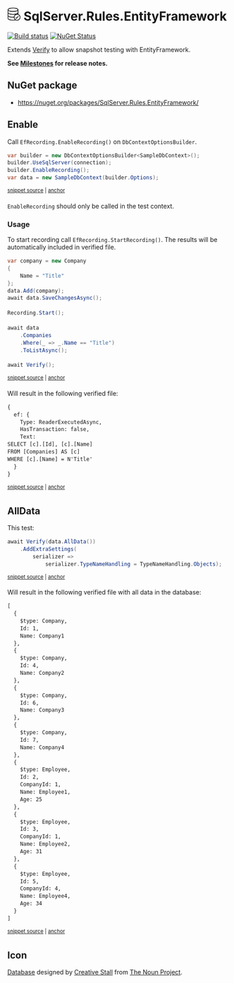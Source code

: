 # <img src="/src/icon.png" height="30px"> SqlServer.Rules.EntityFramework

[![Build status](https://ci.appveyor.com/api/projects/status/p3tyb89wgpt3v876?svg=true)](https://ci.appveyor.com/project/SimonCropp/sqlserver-rules-entityframework)
[![NuGet Status](https://img.shields.io/nuget/v/SqlServer.Rules.EntityFramework.svg?label=SqlServer.Rules.EntityFramework)](https://www.nuget.org/packages/SqlServer.Rules.EntityFramework/)

Extends [Verify](https://github.com/VerifyTests/Verify) to allow snapshot testing with EntityFramework.

**See [Milestones](../../milestones?state=closed) for release notes.**


## NuGet package

 * https://nuget.org/packages/SqlServer.Rules.EntityFramework/


## Enable

Call `EfRecording.EnableRecording()` on `DbContextOptionsBuilder`.

<!-- snippet: EnableRecording -->
<a id='snippet-EnableRecording'></a>
```cs
var builder = new DbContextOptionsBuilder<SampleDbContext>();
builder.UseSqlServer(connection);
builder.EnableRecording();
var data = new SampleDbContext(builder.Options);
```
<sup><a href='/src/Tests/CoreTests.cs#L108-L115' title='Snippet source file'>snippet source</a> | <a href='#snippet-EnableRecording' title='Start of snippet'>anchor</a></sup>
<!-- endSnippet -->

`EnableRecording` should only be called in the test context.


### Usage

To start recording call `EfRecording.StartRecording()`. The results will be automatically included in verified file.

<!-- snippet: Recording -->
<a id='snippet-Recording'></a>
```cs
var company = new Company
{
    Name = "Title"
};
data.Add(company);
await data.SaveChangesAsync();

Recording.Start();

await data
    .Companies
    .Where(_ => _.Name == "Title")
    .ToListAsync();

await Verify();
```
<sup><a href='/src/Tests/CoreTests.cs#L142-L160' title='Snippet source file'>snippet source</a> | <a href='#snippet-Recording' title='Start of snippet'>anchor</a></sup>
<!-- endSnippet -->

Will result in the following verified file:

<!-- snippet: CoreTests.RecordingTest.verified.txt -->
<a id='snippet-CoreTests.RecordingTest.verified.txt'></a>
```txt
{
  ef: {
    Type: ReaderExecutedAsync,
    HasTransaction: false,
    Text:
SELECT [c].[Id], [c].[Name]
FROM [Companies] AS [c]
WHERE [c].[Name] = N'Title'
  }
}
```
<sup><a href='/src/Tests/CoreTests.RecordingTest.verified.txt#L1-L10' title='Snippet source file'>snippet source</a> | <a href='#snippet-CoreTests.RecordingTest.verified.txt' title='Start of snippet'>anchor</a></sup>
<!-- endSnippet -->


## AllData

This test:

<!-- snippet: AllData -->
<a id='snippet-AllData'></a>
```cs
await Verify(data.AllData())
    .AddExtraSettings(
        serializer =>
            serializer.TypeNameHandling = TypeNameHandling.Objects);
```
<sup><a href='/src/Tests/CoreTests.cs#L44-L51' title='Snippet source file'>snippet source</a> | <a href='#snippet-AllData' title='Start of snippet'>anchor</a></sup>
<!-- endSnippet -->

Will result in the following verified file with all data in the database:

<!-- snippet: CoreTests.AllData.verified.txt -->
<a id='snippet-CoreTests.AllData.verified.txt'></a>
```txt
[
  {
    $type: Company,
    Id: 1,
    Name: Company1
  },
  {
    $type: Company,
    Id: 4,
    Name: Company2
  },
  {
    $type: Company,
    Id: 6,
    Name: Company3
  },
  {
    $type: Company,
    Id: 7,
    Name: Company4
  },
  {
    $type: Employee,
    Id: 2,
    CompanyId: 1,
    Name: Employee1,
    Age: 25
  },
  {
    $type: Employee,
    Id: 3,
    CompanyId: 1,
    Name: Employee2,
    Age: 31
  },
  {
    $type: Employee,
    Id: 5,
    CompanyId: 4,
    Name: Employee4,
    Age: 34
  }
]
```
<sup><a href='/src/Tests/CoreTests.AllData.verified.txt#L1-L43' title='Snippet source file'>snippet source</a> | <a href='#snippet-CoreTests.AllData.verified.txt' title='Start of snippet'>anchor</a></sup>
<!-- endSnippet -->


## Icon

[Database](https://thenounproject.com/term/database/310841/) designed by [Creative Stall](https://thenounproject.com/creativestall/) from [The Noun Project](https://thenounproject.com).
